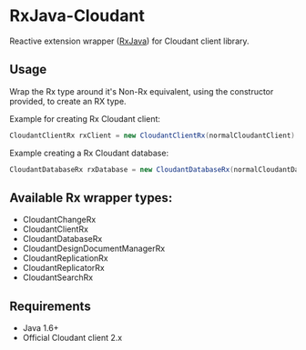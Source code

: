 # RxJava-Cloudant

Reactive extension wrapper ([RxJava](https://github.com/ReactiveX/RxJava)) for Cloudant client library.

## Usage
Wrap the Rx type around it's Non-Rx equivalent, using the constructor provided, to create an RX type.

Example for creating Rx Cloudant client: 
```java
CloudantClientRx rxClient = new CloudantClientRx(normalCloudantClient)
```

Example creating a Rx Cloudant database:
```java
CloudantDatabaseRx rxDatabase = new CloudantDatabaseRx(normalCloudantDatabase)
```

## Available Rx wrapper types:
- CloudantChangeRx
- CloudantClientRx
- CloudantDatabaseRx
- CloudantDesignDocumentManagerRx
- CloudantReplicationRx
- CloudantReplicatorRx
- CloudantSearchRx

## Requirements
- Java 1.6+
- Official Cloudant client 2.x
